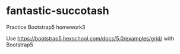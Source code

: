 # fantastic-succotash
Practice Bootstrap5 homework3<br>

Use https://bootstrap5.hexschool.com/docs/5.0/examples/grid/ with Bootstrap5
